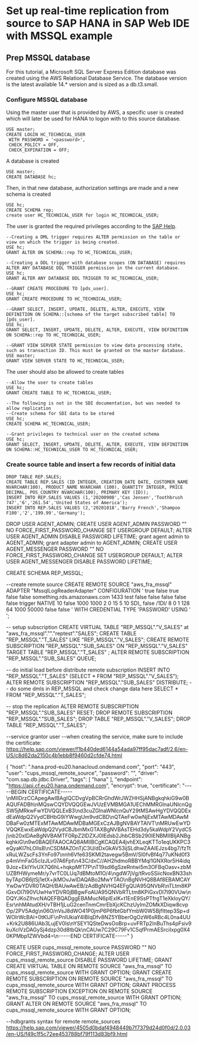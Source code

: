 # Set up real-time replication from source to SAP HANA in SAP Web IDE with MSSQL example

## Prep MSSQL database
For this tutorial, a Microsoft SQL Server Express Edition database was created using the 
AWS Relational Database Service. The database version is the latest available 14.* version 
and is sized as a db.t3.small.

### Configure MSSQL database
Using the master user that is provided by AWS, a specific user is created which will later be used for HANA to logon with to this source database. 

```
USE master;
CREATE LOGIN HC_TECHNICAL_USER
 WITH PASSWORD = '<password>',
 CHECK_POLICY = OFF,
 CHECK_EXPIRATION = OFF;
```

A database is created
```
USE master; 
CREATE DATABASE hc;
```

Then, in that new database, authorization settings are made and a new schema is created 

```
USE hc;
CREATE SCHEMA rep;
create user HC_TECHNICAL_USER for login HC_TECHNICAL_USER;
```

The user is granted the required privileges according to the [SAP Help](https://help.sap.com/viewer/7952ef28a6914997abc01745fef1b607/2.0_SPS05/en-US/2815e1a621f84bada5fa3447d5029eb6.html).

```
--Creating a DML trigger requires ALTER permission on the table or view on which the trigger is being created.
USE hc;
GRANT ALTER ON SCHEMA::rep TO HC_TECHNICAL_USER;

--Creating a DDL trigger with database scopes (ON DATABASE) requires ALTER ANY DATABASE DDL TRIGGER permission in the current database.
USE hc;
GRANT ALTER ANY DATABASE DDL TRIGGER TO HC_TECHNICAL_USER;

--GRANT CREATE PROCEDURE TO [pds_user].
USE hc;
GRANT CREATE PROCEDURE TO HC_TECHNICAL_USER;

--GRANT SELECT, INSERT, UPDATE, DELETE, ALTER, EXECUTE, VIEW DEFINITION ON SCHEMA::[schema of the target subscribed table] TO [pds_user].
USE hc;
GRANT SELECT, INSERT, UPDATE, DELETE, ALTER, EXECUTE, VIEW DEFINITION ON SCHEMA::rep TO HC_TECHNICAL_USER;

--GRANT VIEW SERVER STATE permission to view data processing state, such as transaction ID. This must be granted on the master database.
USE master;
GRANT VIEW SERVER STATE TO HC_TECHNICAL_USER;
```

The user should also be allowed to create tables
```
--Allow the user to create tables
USE hc;
GRANT CREATE TABLE TO HC_TECHNICAL_USER;
```

```
--The following is not in the SDI documentation, but was needed to allow replication
--Create schema for SDI data to be stored
USE hc;
CREATE SCHEMA HC_TECHNICAL_USER;

--Grant privileges to technical user on the created schema
USE hc;
GRANT SELECT, INSERT, UPDATE, DELETE, ALTER, EXECUTE, VIEW DEFINITION ON SCHEMA::HC_TECHNICAL_USER TO HC_TECHNICAL_USER;
```

### Create source table and insert a few records of initial data
```
DROP TABLE REP.SALES;
CREATE TABLE REP.SALES (ID INTEGER, CREATION_DATE DATE, CUSTOMER_NAME NVARCHAR(100), PRODUCT_NAME NVARCHAR (100), QUANTITY INTEGER, PRICE DECIMAL, POS_COUNTRY NVARCHAR(100), PRIMARY KEY (ID));
INSERT INTO REP.SALES VALUES (1,'20200908','Cas Jensen','Toothbrush 747','6','261.54','United States of America');
INSERT INTO REP.SALES VALUES (2,'20201018','Barry French','Shampoo F100','2','199.99','Germany');
```


DROP USER AGENT_ADMIN;
CREATE USER AGENT_ADMIN PASSWORD "<password>" NO FORCE_FIRST_PASSWORD_CHANGE SET USERGROUP DEFAULT;
ALTER USER AGENT_ADMIN DISABLE PASSWORD LIFETIME;
grant agent admin to AGENT_ADMIN;
grant adapter admin to AGENT_ADMIN;
CREATE USER AGENT_MESSENGER PASSWORD "<password>" NO FORCE_FIRST_PASSWORD_CHANGE SET USERGROUP DEFAULT;
ALTER USER AGENT_MESSENGER DISABLE PASSWORD LIFETIME;

CREATE SCHEMA REP_MSSQL;

--create remote source
CREATE REMOTE SOURCE "aws_fra_mssql"
	ADAPTER "MssqlLogReaderAdapter"
		CONFIGURATION '<?xml version="1.0" encoding="UTF-8"?>
<ConnectionProperties name="configurations">
  <PropertyGroup name="generic">
      <PropertyEntry name="pdb_dflt_column_repl">true</PropertyEntry>
  </PropertyGroup>
  <PropertyGroup name="data_type_conversion">
      <PropertyEntry name="map_char_types_to_unicode">false</PropertyEntry>
      <PropertyEntry name="allow_character_to_lob">true</PropertyEntry>
      <PropertyEntry name="map_time_to_timestamp">false</PropertyEntry>
  </PropertyGroup>
  <PropertyGroup name="database">
      <PropertyEntry name="pds_always_on">false</PropertyEntry>
      <PropertyEntry name="pds_server_name">something.rds.amazonaws.com</PropertyEntry>
      <PropertyEntry name="pds_port_number">1433</PropertyEntry>
      <PropertyEntry name="pds_aglistener_host"></PropertyEntry>
      <PropertyEntry name="pds_aglistener_port"></PropertyEntry>
      <PropertyEntry name="pds_database_name">test</PropertyEntry>
      <PropertyEntry name="pds_use_remote">false</PropertyEntry>
      <PropertyEntry name="additional_connection_properties"></PropertyEntry>
      <PropertyEntry name="remarksReporting">false</PropertyEntry>
      <PropertyEntry name="whitelist_table"></PropertyEntry>
  </PropertyGroup>
  <PropertyGroup name="schema_alias_replacements">
      <PropertyEntry name="schema_alias"></PropertyEntry>
      <PropertyEntry name="schema_alias_replacement"></PropertyEntry>
  </PropertyGroup>
  <PropertyGroup name="security">
      <PropertyEntry name="pds_use_ssl">false</PropertyEntry>
      <PropertyEntry name="pds_ssl_sc_cn"></PropertyEntry>
      <PropertyEntry name="pds_integrated_security">false</PropertyEntry>
      <PropertyEntry name="pds_use_agent_stored_credential">false</PropertyEntry>
  </PropertyGroup>
  <PropertyGroup name="cdc">
      <PropertyEntry name="capture_mode">trigger</PropertyEntry>
      <PropertyEntry name="pdb_dcmode">NATIVE</PropertyEntry>
      <PropertyEntry name="pds_ra_schema"></PropertyEntry>
      <PropertyEntry name="_lr_maint_id"></PropertyEntry>
      <PropertyEntry name="truncation_interval">10</PropertyEntry>
      <PropertyEntry name="skip_lr_errors">false</PropertyEntry>
      <PropertyEntry name="lr_max_op_queue_size">1000</PropertyEntry>
      <PropertyEntry name="lr_max_scan_queue_size">1000</PropertyEntry>
      <PropertyEntry name="scan_sleep_max">2</PropertyEntry>
      <PropertyEntry name="scan_sleep_increment">0</PropertyEntry>
      <PropertyEntry name="pds_sql_connection_pool_size">15</PropertyEntry>
      <PropertyEntry name="pds_retry_count">5</PropertyEntry>
      <PropertyEntry name="pds_retry_timeout">10</PropertyEntry>
      <PropertyEntry name="prefix">SDI_</PropertyEntry>
      <PropertyEntry name="enable_manageable_trigger_prefix">false</PropertyEntry>
      <PropertyEntry name="manageable_trigger_prefix">/1DI/</PropertyEntry>
      <PropertyEntry name="conn_pool_size">8</PropertyEntry>
      <PropertyEntry name="min_scan_interval">0</PropertyEntry>
      <PropertyEntry name="max_scan_interval">1</PropertyEntry>
      <PropertyEntry name="max_batch_size">128</PropertyEntry>
      <PropertyEntry name="batch_queue_size">64</PropertyEntry>
      <PropertyEntry name="max_transaction_count">1000</PropertyEntry>
      <PropertyEntry name="max_scan_size">50000</PropertyEntry>
      <PropertyEntry name="record_pk_only">false</PropertyEntry>
      <PropertyEntry name="capture_before_after_images">false</PropertyEntry>
  </PropertyGroup>
</ConnectionProperties>
'
WITH CREDENTIAL TYPE 'PASSWORD'
USING '<CredentialEntry name="credential"><user></user>
<password></password></CredentialEntry>';

-- setup subscription
CREATE VIRTUAL TABLE "REP_MSSQL"."V_SALES" at "aws_fra_mssql"."<NULL>"."reptest"."SALES";
CREATE TABLE "REP_MSSQL"."T_SALES" LIKE "REP_MSSQL"."V_SALES";
CREATE REMOTE SUBSCRIPTION "REP_MSSQL"."SUB_SALES" ON "REP_MSSQL"."V_SALES" TARGET TABLE "REP_MSSQL"."T_SALES" ;
ALTER REMOTE SUBSCRIPTION "REP_MSSQL"."SUB_SALES" QUEUE;

-- do initial load before distribute remote subscription
INSERT INTO "REP_MSSQL"."T_SALES"  (SELECT * FROM "REP_MSSQL"."V_SALES");
ALTER REMOTE SUBSCRIPTION "REP_MSSQL"."SUB_SALES" DISTRIBUTE;
-- do some dmls in REP_MSSQL and check change data here
SELECT * FROM "REP_MSSQL"."T_SALES";

-- stop the replication
ALTER REMOTE SUBSCRIPTION "REP_MSSQL"."SUB_SALES" RESET;
DROP REMOTE SUBSCRIPTION "REP_MSSQL"."SUB_SALES";
DROP TABLE "REP_MSSQL"."V_SALES";
DROP TABLE "REP_MSSQL"."T_SALES";

--service grantor user
--when creating the service, make sure to include the certificate: https://help.sap.com/viewer/f1b440ded6144a54ada97ff95dac7adf/2.6/en-US/c8d62da2150c4b1ebb8f9460d2cfde74.html

{
    "host": "<database-id>.hana.prod-eu20.hanacloud.ondemand.com",
    "port": "443",
    "user": "cups_mssql_remote_source",
    "password": "<password>",
    "driver": "com.sap.db.jdbc.Driver",
    "tags": [
        "hana"
    ],
    "endpoint": "https://api.cf.eu20.hana.ondemand.com",
    "encrypt": true,
    "certificate": "-----BEGIN CERTIFICATE-----\nMIIDrzCCApegAwIBAgIQCDvgVpBCRrGhdWrJWZHHSjANBgkqhkiG9w0BAQUFADBh\nMQswCQYDVQQGEwJVUzEVMBMGA1UEChMMRGlnaUNlcnQgSW5jMRkwFwYDVQQLExB3\nd3cuZGlnaWNlcnQuY29tMSAwHgYDVQQDExdEaWdpQ2VydCBHbG9iYWwgUm9vdCBD\nQTAeFw0wNjExMTAwMDAwMDBaFw0zMTExMTAwMDAwMDBaMGExCzAJBgNVBAYTAlVT\nMRUwEwYDVQQKEwxEaWdpQ2VydCBJbmMxGTAXBgNVBAsTEHd3dy5kaWdpY2VydC5j\nb20xIDAeBgNVBAMTF0RpZ2lDZXJ0IEdsb2JhbCBSb290IENBMIIBIjANBgkqhkiG\n9w0BAQEFAAOCAQ8AMIIBCgKCAQEA4jvhEXLeqKTTo1eqUKKPC3eQyaKl7hLOllsB\nCSDMAZOnTjC3U/dDxGkAV53ijSLdhwZAAIEJzs4bg7/fzTtxRuLWZscFs3YnFo97\nnh6Vfe63SKMI2tavegw5BmV/Sl0fvBf4q77uKNd0f3p4mVmFaG5cIzJLv07A6Fpt\n43C/dxC//AH2hdmoRBBYMql1GNXRor5H4idq9Joz+EkIYIvUX7Q6hL+hqkpMfT7P\nT19sdl6gSzeRntwi5m3OFBqOasv+zbMUZBfHWymeMr/y7vrTC0LUq7dBMtoM1O/4\ngdW7jVg/tRvoSSiicNoxBN33shbyTApOB6jtSj1etX+jkMOvJwIDAQABo2MwYTAO\nBgNVHQ8BAf8EBAMCAYYwDwYDVR0TAQH/BAUwAwEB/zAdBgNVHQ4EFgQUA95QNVbR\nTLtm8KPiGxvDl7I90VUwHwYDVR0jBBgwFoAUA95QNVbRTLtm8KPiGxvDl7I90VUw\nDQYJKoZIhvcNAQEFBQADggEBAMucN6pIExIK+t1EnE9SsPTfrgT1eXkIoyQY/Esr\nhMAtudXH/vTBH1jLuG2cenTnmCmrEbXjcKChzUyImZOMkXDiqw8cvpOp/2PV5Adg\n06O/nVsJ8dWO41P0jmP6P6fbtGbfYmbW0W5BjfIttep3Sp+dWOIrWcBAI+0tKIJF\nPnlUkiaY4IBIqDfv8NZ5YBberOgOzW6sRBc4L0na4UU+Krk2U886UAb3LujEV0ls\nYSEY1QSteDwsOoBrp+uvFRTp2InBuThs4pFsiv9kuXclVzDAGySj4dzp30d8tbQk\nCAUw7C29C79Fv1C5qfPrmAESrciIxpg0X40KPMbp1ZWVbd4=\n-----END CERTIFICATE-----"
}

CREATE USER cups_mssql_remote_source PASSWORD "<password>" NO FORCE_FIRST_PASSWORD_CHANGE;
ALTER USER cups_mssql_remote_source DISABLE PASSWORD LIFETIME;
GRANT CREATE VIRTUAL TABLE ON REMOTE SOURCE "aws_fra_mssql" TO cups_mssql_remote_source WITH GRANT OPTION;
GRANT CREATE REMOTE SUBSCRIPTION ON REMOTE SOURCE "aws_fra_mssql" TO cups_mssql_remote_source WITH GRANT OPTION;
GRANT PROCESS REMOTE SUBSCRIPTION EXCEPTION ON REMOTE SOURCE "aws_fra_mssql" TO cups_mssql_remote_source WITH GRANT OPTION;
GRANT ALTER ON REMOTE SOURCE "aws_fra_mssql" TO cups_mssql_remote_source WITH GRANT OPTION;

--hdbgrants syntax for remote remote_sources
https://help.sap.com/viewer/4505d0bdaf4948449b7f7379d24d0f0d/2.0.03/en-US/f49c1f5c72ee453788bf79f113d83bf9.html
